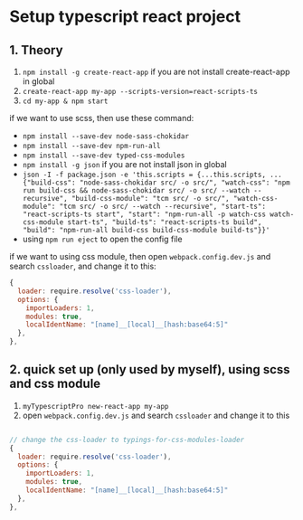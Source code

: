 # Setup typescript react project

## 1. Theory

1. `npm install -g create-react-app` if you are not install create-react-app in global
2. `create-react-app my-app --scripts-version=react-scripts-ts`
3. `cd my-app & npm start`

if we want to use scss, then use these command:

- `npm install --save-dev node-sass-chokidar`
- `npm install --save-dev npm-run-all`
- `npm install --save-dev typed-css-modules`
- `npm install -g json` if you are not install json in global
- `json -I -f package.json -e 'this.scripts = {...this.scripts, ...{"build-css": "node-sass-chokidar src/ -o src/", "watch-css": "npm run build-css && node-sass-chokidar src/ -o src/ --watch --recursive", "build-css-module": "tcm src/ -o src/", "watch-css-module": "tcm src/ -o src/ --watch --recursive", "start-ts": "react-scripts-ts start", "start": "npm-run-all -p watch-css watch-css-module start-ts", "build-ts": "react-scripts-ts build", "build": "npm-run-all build-css build-css-module build-ts"}}'`
- using `npm run eject` to open the config file

if we want to using css module, then open `webpack.config.dev.js` and search `cssloader`, and change it to this:

```js
{
  loader: require.resolve('css-loader'),
  options: {
    importLoaders: 1,
    modules: true,
    localIdentName: "[name]__[local]__[hash:base64:5]"
  },
},
```

## 2. quick set up (only used by myself), using scss and css module

1. `myTypescriptPro new-react-app my-app`
2. open `webpack.config.dev.js` and search `cssloader` and change it to this

```js

// change the css-loader to typings-for-css-modules-loader
{
  loader: require.resolve('css-loader'),
  options: {
    importLoaders: 1,
    modules: true,
    localIdentName: "[name]__[local]__[hash:base64:5]"
  },
},
```
